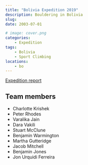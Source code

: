 ```yaml
---
title: "Bolivia Expedition 2019"
description: Bouldering in Bolivia
slug: 
date: 2003-07-01

# image: cover.png
categories:
    - Expedition
tags:
    - Bolivia
    - Sport Climbing
locations:
    - bo
---
```


[Expedition report](/documents/bolivia2019.pdf)

## Team members
- Charlotte Krishek
- Peter Rhodes
- Varalika Jain
- Dara Vakili
- Stuart McClune
- Benjamin Warmington
- Martha Gutteridge
- Jacob Mitchell
- Benjamin Jones
- Jon Urquidi Ferreira

